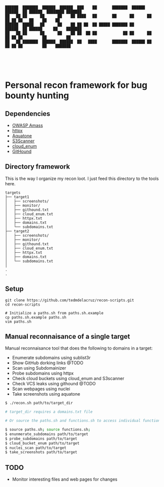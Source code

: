 ```
██████  ███████  ██████  ██████  ███    ██       ███████  ██████ ██████  ██ ██████  ████████ ███████ 
██   ██ ██      ██      ██    ██ ████   ██       ██      ██      ██   ██ ██ ██   ██    ██    ██      
██████  █████   ██      ██    ██ ██ ██  ██ █████ ███████ ██      ██████  ██ ██████     ██    ███████ 
██   ██ ██      ██      ██    ██ ██  ██ ██            ██ ██      ██   ██ ██ ██         ██         ██ 
██   ██ ███████  ██████  ██████  ██   ████       ███████  ██████ ██   ██ ██ ██         ██    ███████ 
```
                                                                                                     
# Personal recon framework for bug bounty hunting

## Dependencies

- [OWASP Amass](https://github.com/OWASP/Amass)
- [httpx](https://github.com/projectdiscovery/httpx)
- [Aquatone](https://github.com/michenriksen/aquatone)
- [S3Scanner](https://github.com/OWASP/Amass)
- [cloud_enum](https://github.com/initstring/cloud_enum)
- [GitHound](https://github.com/tillson/git-hound)

## Directory framework

This is the way I organize my recon loot. I just feed this directory to the tools here.

```
targets
├── target1
│   ├── screenshots/
│   ├── monitor/
│   ├── githound.txt
│   ├── cloud_enum.txt
│   ├── httpx.txt
│   ├── domains.txt
│   └── subdomains.txt
├── target2
│   ├── screenshots/
│   ├── monitor/
│   ├── githound.txt
│   ├── cloud_enum.txt
│   ├── httpx.txt
│   ├── domains.txt
│   └── subdomains.txt
│
.
.
```

## Setup

```
git clone https://github.com/tedmdelacruz/recon-scripts.git
cd recon-scripts

# Initialize a paths.sh from paths.sh.example
cp paths.sh.example paths.sh
vim paths.sh
```

## Manual reconnaisance of a single target
Manual reconnaisance tool that does the following to domains in a target:
- Enumerate subdomains using sublist3r
- Show GitHub dorking links @TODO
- Scan using Subdomainizer
- Probe subdomains using httpx
- Check cloud buckets using cloud_enum and S3scanner
- Check VCS leaks using githound @TODO
- Scan webpages using nuclei
- Take screenshots using aquatone

```bash
$ ./recon.sh path/to/target_dir

# target_dir requires a domains.txt file

# Or source the paths.sh and functions.sh to access individual functions like so:

$ source paths.sh; source functions.sh;
$ enunmerate_subdomains path/to/target
$ probe_subdomains path/to/target
$ cloud_bucket_enum path/to/target
$ nuclei_scan path/to/target
$ take_screenshots path/to/target
```

## TODO
- Monitor interesting files and web pages for changes
